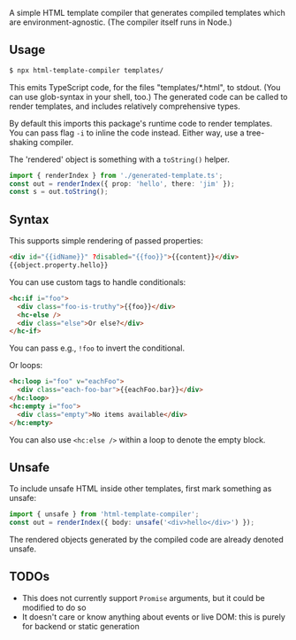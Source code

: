 A simple HTML template compiler that generates compiled templates which are environment-agnostic.
(The compiler itself runs in Node.)

## Usage

```bash
$ npx html-template-compiler templates/
```

This emits TypeScript code, for the files "templates/\*.html", to stdout.
(You can use glob-syntax in your shell, too.)
The generated code can be called to render templates, and includes relatively comprehensive types.

By default this imports this package's runtime code to render templates.
You can pass flag `-i` to inline the code instead.
Either way, use a tree-shaking compiler.

The 'rendered' object is something with a `toString()` helper.

```ts
import { renderIndex } from './generated-template.ts';
const out = renderIndex({ prop: 'hello', there: 'jim' });
const s = out.toString();
```

## Syntax

This supports simple rendering of passed properties:

```html
<div id="{{idName}}" ?disabled="{{foo}}">{{content}}</div>
{{object.property.hello}}
```

You can use custom tags to handle conditionals:

```html
<hc:if i="foo">
  <div class="foo-is-truthy">{{foo}}</div>
  <hc-else />
  <div class="else">Or else?</div>
</hc-if>
```

You can pass e.g., `!foo` to invert the conditional.

Or loops:

```html
<hc:loop i="foo" v="eachFoo">
  <div class="each-foo-bar">{{eachFoo.bar}}</div>
</hc:loop>
<hc:empty i="foo">
  <div class="empty">No items available</div>
</hc:empty>
```

You can also use `<hc:else />` within a loop to denote the empty block.

## Unsafe

To include unsafe HTML inside other templates, first mark something as unsafe:

```ts
import { unsafe } from 'html-template-compiler';
const out = renderIndex({ body: unsafe('<div>hello</div>') });
```

The rendered objects generated by the compiled code are already denoted unsafe.

## TODOs

- This does not currently support `Promise` arguments, but it could be modified to do so
- It doesn't care or know anything about events or live DOM: this is purely for backend or static generation
